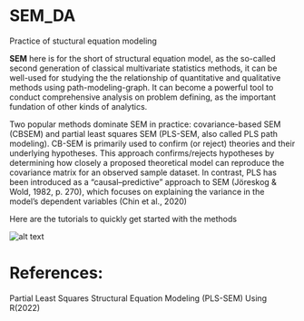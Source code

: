 # SEM_DA
 Practice of stuctural equation modeling 

**SEM** here is for the short of structural equation model, as the so-called second generation of classical multivariate statistics methods, it can be well-used for studying the the relationship of quantitative and qualitative methods using path-modeling-graph. It can become a powerful tool to conduct comprehensive analysis on problem defining, as the important fundation of other kinds of analytics.

Two popular methods dominate SEM in practice: covariance-based SEM (CBSEM) and partial least squares SEM (PLS-SEM, also called PLS path modeling). CB-SEM is primarily used to confirm (or reject) theories and their underlying hypotheses. This approach confirms/rejects hypotheses by determining how closely a proposed theoretical model can reproduce the covariance matrix for an observed sample dataset. In contrast, PLS has been introduced as a “causal–predictive” approach to SEM (Jöreskog & Wold, 1982, p. 270), which focuses on explaining the variance in the model’s dependent variables (Chin et al., 2020)


Here are the tutorials to quickly get started with the methods

![alt text](https://www.projectguru.in/wp-content/uploads/2021/10/SEM-types-edited-scaled.jpg)

# References:

Partial Least Squares Structural Equation Modeling (PLS-SEM) Using R(2022)
